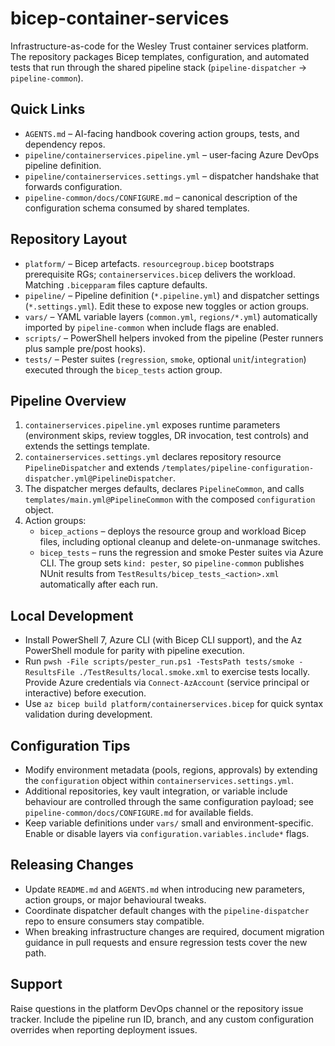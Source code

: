 # bicep-container-services

Infrastructure-as-code for the Wesley Trust container services platform. The repository packages Bicep templates, configuration, and automated tests that run through the shared pipeline stack (`pipeline-dispatcher` -> `pipeline-common`).

## Quick Links
- `AGENTS.md` – AI-facing handbook covering action groups, tests, and dependency repos.
- `pipeline/containerservices.pipeline.yml` – user-facing Azure DevOps pipeline definition.
- `pipeline/containerservices.settings.yml` – dispatcher handshake that forwards configuration.
- `pipeline-common/docs/CONFIGURE.md` – canonical description of the configuration schema consumed by shared templates.

## Repository Layout
- `platform/` – Bicep artefacts. `resourcegroup.bicep` bootstraps prerequisite RGs; `containerservices.bicep` delivers the workload. Matching `.bicepparam` files capture defaults.
- `pipeline/` – Pipeline definition (`*.pipeline.yml`) and dispatcher settings (`*.settings.yml`). Edit these to expose new toggles or action groups.
- `vars/` – YAML variable layers (`common.yml`, `regions/*.yml`) automatically imported by `pipeline-common` when include flags are enabled.
- `scripts/` – PowerShell helpers invoked from the pipeline (Pester runners plus sample pre/post hooks).
- `tests/` – Pester suites (`regression`, `smoke`, optional `unit`/`integration`) executed through the `bicep_tests` action group.

## Pipeline Overview
1. `containerservices.pipeline.yml` exposes runtime parameters (environment skips, review toggles, DR invocation, test controls) and extends the settings template.
2. `containerservices.settings.yml` declares repository resource `PipelineDispatcher` and extends `/templates/pipeline-configuration-dispatcher.yml@PipelineDispatcher`.
3. The dispatcher merges defaults, declares `PipelineCommon`, and calls `templates/main.yml@PipelineCommon` with the composed `configuration` object.
4. Action groups:
   - `bicep_actions` – deploys the resource group and workload Bicep files, including optional cleanup and delete-on-unmanage switches.
   - `bicep_tests` – runs the regression and smoke Pester suites via Azure CLI. The group sets `kind: pester`, so `pipeline-common` publishes NUnit results from `TestResults/bicep_tests_<action>.xml` automatically after each run.

## Local Development
- Install PowerShell 7, Azure CLI (with Bicep CLI support), and the Az PowerShell module for parity with pipeline execution.
- Run `pwsh -File scripts/pester_run.ps1 -TestsPath tests/smoke -ResultsFile ./TestResults/local.smoke.xml` to exercise tests locally. Provide Azure credentials via `Connect-AzAccount` (service principal or interactive) before execution.
- Use `az bicep build platform/containerservices.bicep` for quick syntax validation during development.

## Configuration Tips
- Modify environment metadata (pools, regions, approvals) by extending the `configuration` object within `containerservices.settings.yml`.
- Additional repositories, key vault integration, or variable include behaviour are controlled through the same configuration payload; see `pipeline-common/docs/CONFIGURE.md` for available fields.
- Keep variable definitions under `vars/` small and environment-specific. Enable or disable layers via `configuration.variables.include*` flags.

## Releasing Changes
- Update `README.md` and `AGENTS.md` when introducing new parameters, action groups, or major behavioural tweaks.
- Coordinate dispatcher default changes with the `pipeline-dispatcher` repo to ensure consumers stay compatible.
- When breaking infrastructure changes are required, document migration guidance in pull requests and ensure regression tests cover the new path.

## Support
Raise questions in the platform DevOps channel or the repository issue tracker. Include the pipeline run ID, branch, and any custom configuration overrides when reporting deployment issues.
